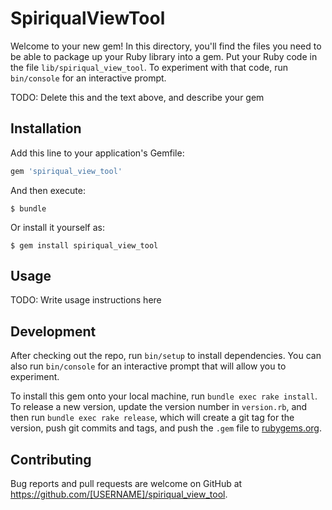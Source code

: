# SpiriqualViewTool

Welcome to your new gem! In this directory, you'll find the files you need to be able to package up your Ruby library into a gem. Put your Ruby code in the file `lib/spiriqual_view_tool`. To experiment with that code, run `bin/console` for an interactive prompt.

TODO: Delete this and the text above, and describe your gem

## Installation

Add this line to your application's Gemfile:

```ruby
gem 'spiriqual_view_tool'
```

And then execute:

    $ bundle

Or install it yourself as:

    $ gem install spiriqual_view_tool

## Usage

TODO: Write usage instructions here

## Development

After checking out the repo, run `bin/setup` to install dependencies. You can also run `bin/console` for an interactive prompt that will allow you to experiment.

To install this gem onto your local machine, run `bundle exec rake install`. To release a new version, update the version number in `version.rb`, and then run `bundle exec rake release`, which will create a git tag for the version, push git commits and tags, and push the `.gem` file to [rubygems.org](https://rubygems.org).

## Contributing

Bug reports and pull requests are welcome on GitHub at https://github.com/[USERNAME]/spiriqual_view_tool.
